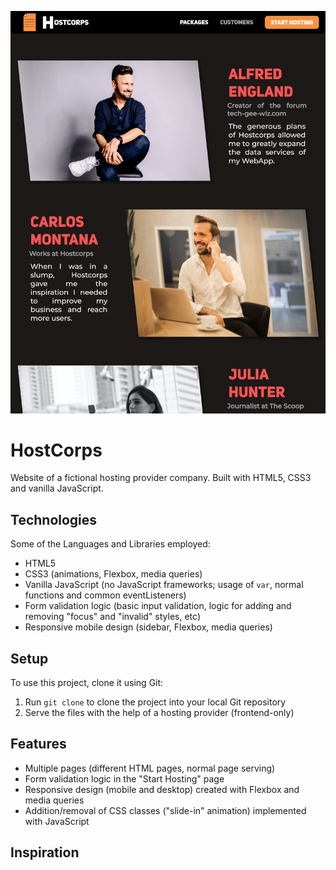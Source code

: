 ![logo](/img/HostCorps.png)

# HostCorps

Website of a fictional hosting provider company. Built with HTML5, CSS3 and vanilla JavaScript.

## Technologies

Some of the Languages and Libraries employed:

- HTML5
- CSS3 (animations, Flexbox, media queries)
- Vanilla JavaScript (no JavaScript frameworks; usage of `var`, normal functions and common eventListeners)
- Form validation logic (basic input validation, logic for adding and removing "focus" and "invalid" styles, etc)
- Responsive mobile design (sidebar, Flexbox, media queries)

## Setup

To use this project, clone it using Git:

1. Run `git clone` to clone the project into your local Git repository
2. Serve the files with the help of a hosting provider (frontend-only)

## Features

- Multiple pages (different HTML pages, normal page serving)
- Form validation logic in the "Start Hosting" page
- Responsive design (mobile and desktop) created with Flexbox and media queries
- Addition/removal of CSS classes ("slide-in" animation) implemented with JavaScript


## Inspiration

